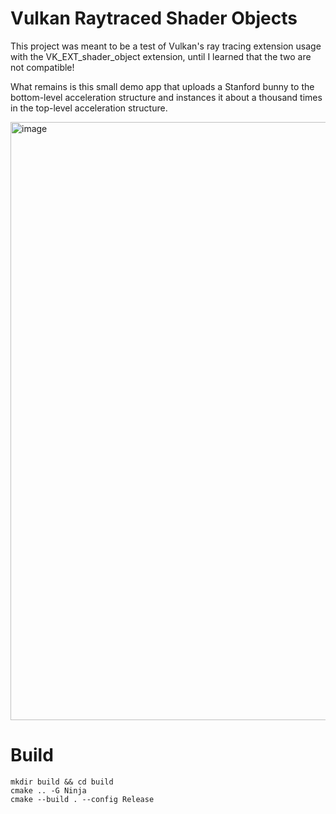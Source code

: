 # Vulkan Raytraced Shader Objects

This project was meant to be a test of Vulkan's ray tracing extension usage with the VK_EXT_shader_object extension, until I learned that the two are not compatible!

What remains is this small demo app that uploads a Stanford bunny to the bottom-level acceleration structure and instances it about a thousand times in the top-level acceleration structure.

<img width="957" alt="image" src="https://github.com/user-attachments/assets/d511727f-2bb7-4601-83dd-6af225d21bb8">


# Build

```
mkdir build && cd build
cmake .. -G Ninja
cmake --build . --config Release
```
